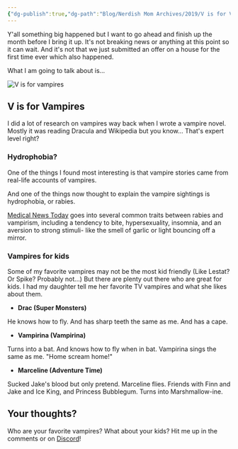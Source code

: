 ```yaml
---
{"dg-publish":true,"dg-path":"Blog/Nerdish Mom Archives/2019/V is for Vampires.md","permalink":"/blog/nerdish-mom-archives/2019/v-is-for-vampires/","title":"V is for Vampires","created":"","updated":""}
---
```



Y'all something big happened but I want to go ahead and finish up the month before I bring it up. It's not breaking news or anything at this point so it can wait. And it's not that we just submitted an offer on a house for the first time ever which also happened.

What I am going to talk about is… 

![V is for vampires](https://lh3.googleusercontent.com/rZF96k3H8HxtpQNG4j7Il4qt4JhP9uadSWZWNByg7Mfqx6HeNE-5Sri4q6K5btf15zUmfiswPiX7VYPkHMtju0uBnKJPokShAAHV_zymeuHLqXMknbPtc9KKtoXj2q9wTx3BtWf4)

## **V is for Vampires**

I did a lot of research on vampires way back when I wrote a vampire novel. Mostly it was reading Dracula and Wikipedia but you know… That's expert level right? 

### **Hydrophobia?** 

One of the things I found most interesting is that vampire stories came from real-life accounts of vampires. 

And one of the things now thought to explain the vampire sightings is hydrophobia, or rabies. 

[Medical News Today](https://www.medicalnewstoday.com/articles/321780.php) goes into several common traits between rabies and vampirism, including a tendency to bite, hypersexuality, insomnia, and an aversion to strong stimuli- like the smell of garlic or light bouncing off a mirror.

### **Vampires for kids**

Some of my favorite vampires may not be the most kid friendly (Like Lestat? Or Spike? Probably not…) But there are plenty out there who are great for kids. I had my daughter tell me her favorite TV vampires and what she likes about them.

- **Drac (Super Monsters)** 

He knows how to fly. And has sharp teeth the same as me. And has a cape.

- **Vampirina (Vampirina)** 

Turns into a bat. And knows how to fly when in bat. Vampirina sings the same as me. "Home scream home!" 

- **Marceline (Adventure Time)** 

Sucked Jake's blood but only pretend. Marceline flies. Friends with Finn and Jake and Ice King, and Princess Bubblegum. Turns into Marshmallow-ine.

## **Your thoughts?**

Who are your favorite vampires? What about your kids? Hit me up in the comments or on [Discord](https://discord.gg/JkPbnhb)!
